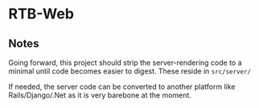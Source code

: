 # RTB-Web

## Notes
Going forward, this project should strip the server-rendering code to a minimal until code becomes easier to digest. 
These reside in `src/server/`

If needed, the server code can be converted to another platform like Rails/Django/.Net as it is very barebone at the moment.
